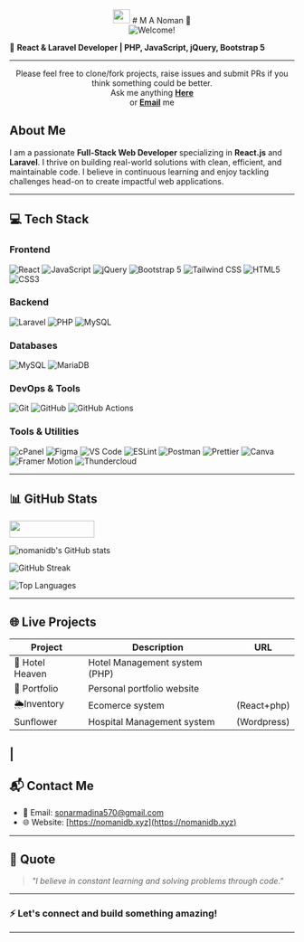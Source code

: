 <div align="center">
  <img src="https://user-images.githubusercontent.com/1303154/88677602-1635ba80-d120-11ea-84d8-d263ba5fc3c0.gif" width="30px" height='25px'> # M A Noman 👋
</div>

<div align="center">
  <img src="https://readme-typing-svg.herokuapp.com?color=%2328a745&size=20&multiline=true&width=515&lines=Welcome+to+M A Noman's+Github+Profile" alt="Welcome!"/>
</div>

🚀 **React & Laravel Developer | PHP, JavaScript, jQuery, Bootstrap 5**

---

<p align="center"> 
Please feel free to clone/fork projects, raise issues and submit PRs if you think something could be better. <br>
Ask me anything <a href="https://github.com/nomanidb/nomanidb/issues/new"><b>Here</b></a><br>
or <a href="mailto:sonarmadina570@gmail.com" target='_blank'><b>Email</b></a> me
</p>

## About Me

I am a passionate **Full-Stack Web Developer** specializing in **React.js** and **Laravel**. I thrive on building real-world solutions with clean, efficient, and maintainable code. I believe in continuous learning and enjoy tackling challenges head-on to create impactful web applications.

---

## 💻 Tech Stack

### Frontend
![React](https://img.shields.io/badge/React-20232A?style=for-the-badge&logo=react&logoColor=61DAFB)
![JavaScript](https://img.shields.io/badge/JavaScript-F7DF1E?style=for-the-badge&logo=javascript&logoColor=black)
![jQuery](https://img.shields.io/badge/jQuery-0769AD?style=for-the-badge&logo=jquery&logoColor=white)
![Bootstrap 5](https://img.shields.io/badge/Bootstrap-7952B3?style=for-the-badge&logo=bootstrap&logoColor=white)
![Tailwind CSS](https://img.shields.io/badge/Tailwind_CSS-06B6D4?style=for-the-badge&logo=tailwind-css&logoColor=white)
![HTML5](https://img.shields.io/badge/HTML5-E34F26?style=for-the-badge&logo=html5&logoColor=white)
![CSS3](https://img.shields.io/badge/CSS3-1572B6?style=for-the-badge&logo=css3&logoColor=white)

### Backend
![Laravel](https://img.shields.io/badge/Laravel-FC1F24?style=for-the-badge&logo=laravel&logoColor=white)
![PHP](https://img.shields.io/badge/PHP-777BB4?style=for-the-badge&logo=php&logoColor=white)
![MySQL](https://img.shields.io/badge/MySQL-4479A1?style=for-the-badge&logo=mysql&logoColor=white)

### Databases
![MySQL](https://img.shields.io/badge/MySQL-4479A1?style=for-the-badge&logo=mysql&logoColor=white)
![MariaDB](https://img.shields.io/badge/MariaDB-003545?style=for-the-badge&logo=mariadb&logoColor=white)

### DevOps & Tools
![Git](https://img.shields.io/badge/Git-F05032?style=for-the-badge&logo=git&logoColor=white)
![GitHub](https://img.shields.io/badge/GitHub-181717?style=for-the-badge&logo=github&logoColor=white)
![GitHub Actions](https://img.shields.io/badge/GitHub_Actions-2088FF?style=for-the-badge&logo=github-actions&logoColor=white)

### Tools & Utilities
![cPanel](https://img.shields.io/badge/cPanel-FB6C2C?style=for-the-badge&logo=cpanel&logoColor=white)
![Figma](https://img.shields.io/badge/Figma-F24E1E?style=for-the-badge&logo=figma&logoColor=white)
![VS Code](https://img.shields.io/badge/VS_Code-007ACC?style=for-the-badge&logo=visual-studio-code&logoColor=white)
![ESLint](https://img.shields.io/badge/ESLint-4B32C3?style=for-the-badge&logo=eslint&logoColor=white)
![Postman](https://img.shields.io/badge/Postman-FF6C37?style=for-the-badge&logo=postman&logoColor=white)
![Prettier](https://img.shields.io/badge/Prettier-F7B93E?style=for-the-badge&logo=prettier&logoColor=black)
![Canva](https://img.shields.io/badge/Canva-00C4CC?style=for-the-badge&logo=canva&logoColor=white)
![Framer Motion](https://img.shields.io/badge/Framer_Motion-0055FF?style=for-the-badge&logo=framer&logoColor=white)
![Thundercloud](https://img.shields.io/badge/Thundercloud-0080FF?style=for-the-badge&logo=cloudflare&logoColor=white)

---

## 📊 GitHub Stats
<img src="https://komarev.com/ghpvc/?username=nomanidb&label=Profile%20views&color=0e75b6&style=flat" width="150" height="30" />


![nomanidb's GitHub stats](https://github-readme-stats.vercel.app/api?username=nomanidb&show_icons=true&theme=react&hide_title=true)

![GitHub Streak](https://github-readme-streak-stats.herokuapp.com/?user=nomanidb&theme=react)

![Top Languages](https://github-readme-stats.vercel.app/api/top-langs/?username=mhrsifat&layout=compact&theme=react)

---

## 🌐 Live Projects

| Project     | Description                    | URL                              |
|-------------|-------------------------------|---------------------------------|
| 🛒 Hotel Heaven | Hotel Management system  (PHP) | 
| 🌟 Portfolio | Personal portfolio website    | 
| 🌦️Inventory | Ecomerce system |  (React+php) |
| Sunflower   | Hospital Management system | (Wordpress)   |
|  
---

## 📬 Contact Me

- 📧 Email: [sonarmadina570@gmail.com](mailto:mhrsifat@gmail.com)
- 🌐 Website: [https://nomanidb.xyz](https://nomanidb.xyz)

---

## 📖 Quote

> *"I believe in constant learning and solving problems through code."*

---

### ⚡️ Let's connect and build something amazing!

---
